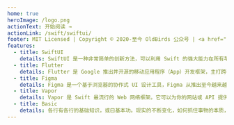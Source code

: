 ```yaml
---
home: true
heroImage: /logo.png
actionText: 开始阅读 →
actionLink: /swift/swiftui/
footer: MIT Licensed | Copyright © 2020-至今 OldBirds 公众号 | <a href="http://www.beian.miit.gov.cn/" target="_blank"> 备案号：粤ICP备18007810号-1</a>
features:
  - title: SwiftUI
    details: SwiftUI 是一种非常简单的创新方法，可以利用 Swift 的强大能力在所有苹果设备平台上构建用户界面。通过 SwiftUI，开发者仅使用一组工具和 API 就能为所有苹果设备构建用户界面。
  - title: Flutter
    details: Flutter 是 Google 推出并开源的移动应用程序（App）开发框架，主打跨平台、高保真、高性能。其采用 Dart（官网、中文网）语言作为开发语言。
  - title: Figma
    details: Figma 是一个基于浏览器的协作式 UI 设计工具，Figma 从推出至今越来越受到 UI 设计师的青睐，如今也有很多的设计团队投入了 Figma 的怀抱。
  - title: Vapor
    details: Vapor 是 Swift 最流行的 Web 网络框架。它可以为你的网站或 API 提供精美的页面展示和简易的使用方式。
  - title: Basic
    details: 各行有各行的基础知识，或曰基本功。现实的不断变化，如何抓住事物的本质，就需要扎实的基本功。抓住不变的东西，以不变应万变。
---
```

